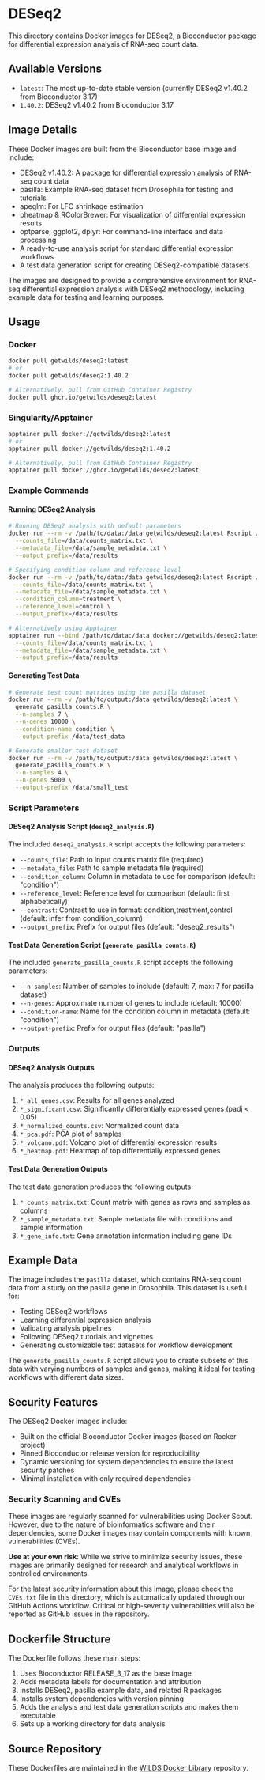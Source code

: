 # DESeq2

This directory contains Docker images for DESeq2, a Bioconductor package for differential expression analysis of RNA-seq count data.

## Available Versions

- `latest`: The most up-to-date stable version (currently DESeq2 v1.40.2 from Bioconductor 3.17)
- `1.40.2`: DESeq2 v1.40.2 from Bioconductor 3.17

## Image Details

These Docker images are built from the Bioconductor base image and include:

- DESeq2 v1.40.2: A package for differential expression analysis of RNA-seq count data
- pasilla: Example RNA-seq dataset from Drosophila for testing and tutorials
- apeglm: For LFC shrinkage estimation
- pheatmap & RColorBrewer: For visualization of differential expression results
- optparse, ggplot2, dplyr: For command-line interface and data processing
- A ready-to-use analysis script for standard differential expression workflows
- A test data generation script for creating DESeq2-compatible datasets

The images are designed to provide a comprehensive environment for RNA-seq differential expression analysis with DESeq2 methodology, including example data for testing and learning purposes.

## Usage

### Docker

```bash
docker pull getwilds/deseq2:latest
# or
docker pull getwilds/deseq2:1.40.2

# Alternatively, pull from GitHub Container Registry
docker pull ghcr.io/getwilds/deseq2:latest
```

### Singularity/Apptainer

```bash
apptainer pull docker://getwilds/deseq2:latest
# or
apptainer pull docker://getwilds/deseq2:1.40.2

# Alternatively, pull from GitHub Container Registry
apptainer pull docker://ghcr.io/getwilds/deseq2:latest
```

### Example Commands

#### Running DESeq2 Analysis

```bash
# Running DESeq2 analysis with default parameters
docker run --rm -v /path/to/data:/data getwilds/deseq2:latest Rscript /deseq2_analysis.R \
  --counts_file=/data/counts_matrix.txt \
  --metadata_file=/data/sample_metadata.txt \
  --output_prefix=/data/results

# Specifying condition column and reference level
docker run --rm -v /path/to/data:/data getwilds/deseq2:latest Rscript /deseq2_analysis.R \
  --counts_file=/data/counts_matrix.txt \
  --metadata_file=/data/sample_metadata.txt \
  --condition_column=treatment \
  --reference_level=control \
  --output_prefix=/data/results

# Alternatively using Apptainer
apptainer run --bind /path/to/data:/data docker://getwilds/deseq2:latest Rscript /deseq2_analysis.R \
  --counts_file=/data/counts_matrix.txt \
  --metadata_file=/data/sample_metadata.txt \
  --output_prefix=/data/results
```

#### Generating Test Data

```bash
# Generate test count matrices using the pasilla dataset
docker run --rm -v /path/to/output:/data getwilds/deseq2:latest \
  generate_pasilla_counts.R \
  --n-samples 7 \
  --n-genes 10000 \
  --condition-name condition \
  --output-prefix /data/test_data

# Generate smaller test dataset
docker run --rm -v /path/to/output:/data getwilds/deseq2:latest \
  generate_pasilla_counts.R \
  --n-samples 4 \
  --n-genes 5000 \
  --output-prefix /data/small_test
```

### Script Parameters

#### DESeq2 Analysis Script (`deseq2_analysis.R`)

The included `deseq2_analysis.R` script accepts the following parameters:

- `--counts_file`: Path to input counts matrix file (required)
- `--metadata_file`: Path to sample metadata file (required)
- `--condition_column`: Column in metadata to use for comparison (default: "condition")
- `--reference_level`: Reference level for comparison (default: first alphabetically)
- `--contrast`: Contrast to use in format: condition,treatment,control (default: infer from condition_column)
- `--output_prefix`: Prefix for output files (default: "deseq2_results")

#### Test Data Generation Script (`generate_pasilla_counts.R`)

The included `generate_pasilla_counts.R` script accepts the following parameters:

- `--n-samples`: Number of samples to include (default: 7, max: 7 for pasilla dataset)
- `--n-genes`: Approximate number of genes to include (default: 10000)
- `--condition-name`: Name for the condition column in metadata (default: "condition")
- `--output-prefix`: Prefix for output files (default: "pasilla")

### Outputs

#### DESeq2 Analysis Outputs

The analysis produces the following outputs:

1. `*_all_genes.csv`: Results for all genes analyzed
2. `*_significant.csv`: Significantly differentially expressed genes (padj < 0.05)
3. `*_normalized_counts.csv`: Normalized count data
4. `*_pca.pdf`: PCA plot of samples
5. `*_volcano.pdf`: Volcano plot of differential expression results
6. `*_heatmap.pdf`: Heatmap of top differentially expressed genes

#### Test Data Generation Outputs

The test data generation produces the following outputs:

1. `*_counts_matrix.txt`: Count matrix with genes as rows and samples as columns
2. `*_sample_metadata.txt`: Sample metadata file with conditions and sample information
3. `*_gene_info.txt`: Gene annotation information including gene IDs

## Example Data

The image includes the `pasilla` dataset, which contains RNA-seq count data from a study on the pasilla gene in Drosophila. This dataset is useful for:

- Testing DESeq2 workflows
- Learning differential expression analysis
- Validating analysis pipelines
- Following DESeq2 tutorials and vignettes
- Generating customizable test datasets for workflow development

The `generate_pasilla_counts.R` script allows you to create subsets of this data with varying numbers of samples and genes, making it ideal for testing workflows with different data sizes.

## Security Features

The DESeq2 Docker images include:

- Built on the official Bioconductor Docker images (based on Rocker project)
- Pinned Bioconductor release version for reproducibility
- Dynamic versioning for system dependencies to ensure the latest security patches
- Minimal installation with only required dependencies

### Security Scanning and CVEs

These images are regularly scanned for vulnerabilities using Docker Scout. However, due to the nature of bioinformatics software and their dependencies, some Docker images may contain components with known vulnerabilities (CVEs).

**Use at your own risk**: While we strive to minimize security issues, these images are primarily designed for research and analytical workflows in controlled environments.

For the latest security information about this image, please check the `CVEs.txt` file in this directory, which is automatically updated through our GitHub Actions workflow. Critical or high-severity vulnerabilities will also be reported as GitHub issues in the repository.

## Dockerfile Structure

The Dockerfile follows these main steps:

1. Uses Bioconductor RELEASE_3_17 as the base image
2. Adds metadata labels for documentation and attribution
3. Installs DESeq2, pasilla example data, and related R packages
4. Installs system dependencies with version pinning
5. Adds the analysis and test data generation scripts and makes them executable
6. Sets up a working directory for data analysis

## Source Repository

These Dockerfiles are maintained in the [WILDS Docker Library](https://github.com/getwilds/wilds-docker-library) repository.
